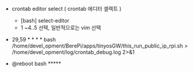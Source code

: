 - crontab editor select ( crontab 에디터 셀렉트 )
  - [bash] select-editor
  - 1 ~4..5 선택, 일반적으로는 vim 선택 
  
- 29,59 * * * * bash  /home/devel_opment/BerePi/apps/tinyosGW/this_run_public_ip_rpi.sh  > /home/devel_opment/log/crontab_debug.log 2>&1 
- @reboot bash *****
